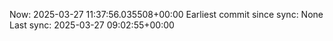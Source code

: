 Now: 2025-03-27 11:37:56.035508+00:00 Earliest commit since sync: None Last sync: 2025-03-27 09:02:55+00:00
